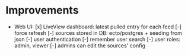 # Improvements

- Web UI:
  [x] LiveView dashboard: latest pulled entry for each feed
  [-] force refresh
  [-] sources stored in DB: ecto/postgres + seeding from json
  [-] user authentication
  [-] remember user search
  [-] user roles: admin, viewer
  [-] admins can edit the sources' config
